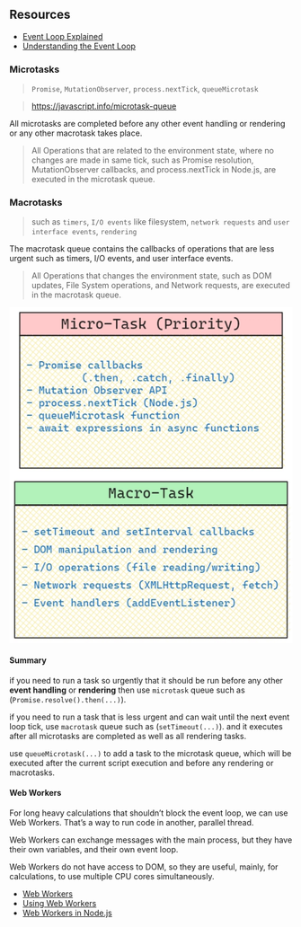 ## Resources

- [Event Loop Explained](https://javascript.info/event-loop)
- [Understanding the Event Loop](https://developer.mozilla.org/en-US/docs/Web/JavaScript/EventLoop)

### Microtasks

> `Promise`, `MutationObserver`, `process.nextTick`, `queueMicrotask`

> https://javascript.info/microtask-queue

All microtasks are completed before any other event handling or rendering or any other macrotask takes place.

> All Operations that are related to the environment state, where no changes are made in same tick, such as Promise resolution, MutationObserver callbacks, and process.nextTick in Node.js, are executed in the microtask queue.

### Macrotasks

> such as `timers`, `I/O events` like filesystem, `network requests` and `user interface events`, `rendering`

The macrotask queue contains the callbacks of operations that are less urgent such as timers, I/O events, and user interface events.

> All Operations that changes the environment state, such as DOM updates, File System operations, and Network requests, are executed in the macrotask queue.

![Microtasks and Macrotasks image](micro-macro.png "Microtasks and Macrotasks")

#### Summary

if you need to run a task so urgently that it should be run before any other **event handling** or **rendering** then use `microtask` queue such as (`Promise.resolve().then(...)`).

if you need to run a task that is less urgent and can wait until the next event loop tick, use `macrotask` queue such as (`setTimeout(...)`). and it executes after all microtasks are completed as well as all rendering tasks.

use `queueMicrotask(...)` to add a task to the microtask queue, which will be executed after the current script execution and before any rendering or macrotasks.

#### Web Workers

For long heavy calculations that shouldn’t block the event loop, we can use Web Workers.
That’s a way to run code in another, parallel thread.

Web Workers can exchange messages with the main process, but they have their own variables, and their own event loop.

Web Workers do not have access to DOM, so they are useful, mainly, for calculations, to use multiple CPU cores simultaneously.

- [Web Workers](https://html.spec.whatwg.org/multipage/workers.html)
- [Using Web Workers](https://developer.mozilla.org/en-US/docs/Web/API/Web_Workers_API/Using_Web_Workers)
- [Web Workers in Node.js](https://nodejs.org/api/worker_threads.html)

